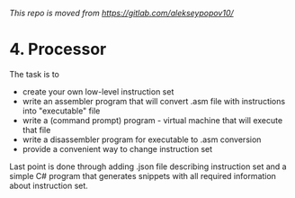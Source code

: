 *This repo is moved from https://gitlab.com/alekseypopov10/*
# 4. Processor
The task is to 
- create your own low-level instruction set
- write an assembler program that will convert .asm file with instructions into "executable" file
- write a (command prompt) program - virtual machine that will execute that file
- write a disassembler program for executable to .asm conversion
- provide a convenient way to change instruction set

Last point is done through adding .json file describing instruction set and a simple C# program that generates snippets with all required information about instruction set.
